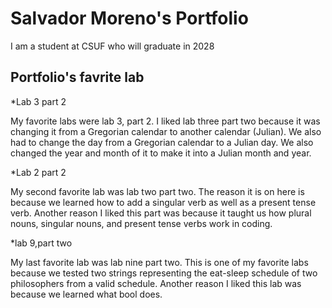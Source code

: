 # Salvador Moreno's Portfolio

I am a student at CSUF who will graduate in 2028

## Portfolio's favrite lab

*Lab 3 part 2

 My favorite labs were lab 3, part 2. I liked lab three part two because it was changing it from a Gregorian calendar to another calendar (Julian). We also had to change the day from a Gregorian calendar to a Julian day. We also changed the year and month of it to make it into a Julian month and year. 

*Lab 2 part 2

 My second favorite lab was lab two part two. The reason it is on here is because we learned how to add a singular verb as well as a present tense verb. Another reason I liked this part was because it taught us how plural nouns, singular nouns, and present tense verbs work in coding.

*lab 9,part two

 My last favorite lab was lab nine part two. This is one of my favorite labs because we tested two strings representing the eat-sleep schedule of two philosophers from a valid schedule. Another reason I liked this lab was because we learned what bool does.
